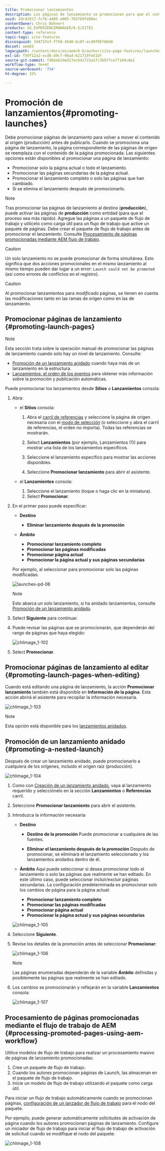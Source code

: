 ```yaml
---
title: Promocionar lanzamientos
description: Las páginas de lanzamiento se promocionan para que el contenido vuelva al origen (producción) antes de publicarse.
uuid: 2dc41817-fcfb-4485-a085-7b57b9fe89ec
contentOwner: Chris Bohnert
products: SG_EXPERIENCEMANAGER/6.5/SITES
content-type: reference
topic-tags: site-features
discoiquuid: 3d4737ef-f758-4540-bc8f-ecd9f05f6bb0
docset: aem65
legacypath: /content/docs/en/aem/6-0/author/site-page-features/launches
exl-id: f59f12a2-ecd6-49cf-90ad-621719fe51bf
source-git-commit: f4b6eb2ded17ec641f23a1fc3b977ce77169c8a1
workflow-type: tm+mt
source-wordcount: '754'
ht-degree: 32%

---
```


# Promoción de lanzamientos{#promoting-launches}

Debe promocionar páginas de lanzamiento para volver a mover el contenido al origen (producción) antes de publicarlo. Cuando se promociona una página de lanzamiento, la página correspondiente de las páginas de origen se reemplaza con el contenido de la página promocionada. Las siguientes opciones están disponibles al promocionar una página de lanzamiento:

* Promocionar solo la página actual o todo el lanzamiento.
* Promocionar las páginas secundarias de la página actual.
* Promocionar el lanzamiento completo o solo las páginas que han cambiado.
* Si se elimina el lanzamiento después de promocionarlo.

>[!NOTE]
>
>Tras promocionar las páginas de lanzamiento al destino (**producción**), puede activar las páginas de **producción** como entidad (para que el proceso sea más rápido). Agregue las páginas a un paquete de flujo de trabajo y utilícelo como carga útil para un flujo de trabajo que active un paquete de páginas. Debe crear el paquete de flujo de trabajo antes de promocionar el lanzamiento. Consulte [Procesamiento de páginas promocionadas mediante AEM flujo de trabajo](#processing-promoted-pages-using-aem-workflow).

>[!CAUTION]
>
>Un solo lanzamiento no se puede promocionar de forma simultánea. Esto significa que dos acciones promocionales en el mismo lanzamiento al mismo tiempo pueden dar lugar a un error: `Launch could not be promoted` (así como errores de conflictos en el registro).

>[!CAUTION]
>
>Al promocionar lanzamientos para *modificado* páginas, se tienen en cuenta las modificaciones tanto en las ramas de origen como en las de lanzamiento.

## Promocionar páginas de lanzamiento {#promoting-launch-pages}

>[!NOTE]
>
>Esta sección trata sobre la operación manual de promocionar las páginas de lanzamiento cuando solo hay un nivel de lanzamiento. Consulte:
>
>* [Promoción de un lanzamiento anidado](#promoting-a-nested-launch) cuando haya más de un lanzamiento en la estructura.
>* [Lanzamientos: el orden de los eventos](/help/sites-authoring/launches.md#launches-the-order-of-events) para obtener más información sobre la promoción y publicación automáticas.
>


Puede promocionar los lanzamientos desde **Sitios** o **Lanzamientos** consola:

1. Abra:

   * el **Sitios** consola:

      1. Abra el [carril de referencias](/help/sites-authoring/author-environment-tools.md#showingpagereferences) y seleccione la página de origen necesaria con el [modo de selección](/help/sites-authoring/basic-handling.md) (o seleccione y abra el carril de referencias, el orden no importa). Todas las referencias se mostrarán.

      1. Select **Lanzamientos** (por ejemplo, Lanzamientos (1)) para mostrar una lista de los lanzamientos específicos.
      1. Seleccione el lanzamiento específico para mostrar las acciones disponibles.
      1. Seleccione **Promocionar lanzamiento** para abrir el asistente.
   * el **Lanzamientos** consola:

      1. Seleccione el lanzamiento (toque o haga clic en la miniatura).
      1. Select **Promocionar**.


1. En el primer paso puede especificar:

   * **Destino**

      * **Eliminar lanzamiento después de la promoción**
   * **Ámbito**

      * **Promocionar lanzamiento completo**
      * **Promocionar las páginas modificadas**
      * **Promocionar página actual**
      * **Promocionar la página actual y sus páginas secundarias**

   Por ejemplo, al seleccionar para promocionar solo las páginas modificadas:

   ![launches-pd-06](assets/launches-pd-06.png)

   >[!NOTE]
   >
   >Esto abarca un solo lanzamiento, si ha anidado lanzamientos, consulte [Promoción de un lanzamiento anidado](#promoting-a-nested-launch).

1. Select **Siguiente** para continuar.
1. Puede revisar las páginas que se promocionarán, que dependerán del rango de páginas que haya elegido:

   ![chlimage_1-102](assets/chlimage_1-102.png)

1. Select **Promocionar**.

## Promocionar páginas de lanzamiento al editar {#promoting-launch-pages-when-editing}

Cuando está editando una página de lanzamiento, la acción **Promocionar lanzamiento** también está disponible en **Información de la página**. Esta acción abrirá el asistente para recopilar la información necesaria.

![chlimage_1-103](assets/chlimage_1-103.png)

>[!NOTE]
>
>Esta opción está disponible para los [lanzamientos anidados](#promoting-a-nested-launch).

## Promoción de un lanzamiento anidado {#promoting-a-nested-launch}

Después de crear un lanzamiento anidado, puede promocionarlo a cualquiera de los orígenes, incluido el origen raíz (producción).

![chlimage_1-104](assets/chlimage_1-104.png)

1. Como con [Creación de un lanzamiento anidado](#creatinganestedlaunchlaunchwithinalaunch), vaya al lanzamiento requerido y selecciónelo en la sección **Lanzamientos** o **Referencias** carril.
1. Seleccione **Promocionar lanzamiento** para abrir el asistente.

1. Introduzca la información necesaria:

   * **Destino**

      * **Destino de la promoción**
Puede promocionar a cualquiera de las fuentes.

      * **Eliminar el lanzamiento después de la promoción**
Después de promocionar, se eliminará el lanzamiento seleccionado y los lanzamientos anidados dentro de él.
   * **Ámbito**
Aquí puede seleccionar si desea promocionar todo el lanzamiento o solo las páginas que realmente se han editado. En este último caso, puede seleccionar incluir/excluir páginas secundarias. La configuración predeterminada es promocionar solo los cambios de página para la página actual:

      * **Promocionar lanzamiento completo**
      * **Promocionar las páginas modificadas**
      * **Promocionar página actual**
      * **Promocionar la página actual y sus páginas secundarias**

   ![chlimage_1-105](assets/chlimage_1-105.png)

1. Seleccione **Siguiente**.
1. Revise los detalles de la promoción antes de seleccionar **Promocionar**:

   ![chlimage_1-106](assets/chlimage_1-106.png)

   >[!NOTE]
   >
   >Las páginas enumeradas dependerán de la variable **Ámbito** definidas y posiblemente las páginas que realmente se han editado.

1. Los cambios se promocionarán y reflejarán en la variable **Lanzamientos** consola:

   ![chlimage_1-107](assets/chlimage_1-107.png)

## Procesamiento de páginas promocionadas mediante el flujo de trabajo de AEM {#processing-promoted-pages-using-aem-workflow}

Utilice modelos de flujo de trabajo para realizar un procesamiento masivo de páginas de lanzamiento promocionadas:

1. Cree un paquete de flujo de trabajo.
1. Cuando los autores promocionan páginas de Launch, las almacenan en el paquete de flujo de trabajo.
1. Inicie un modelo de flujo de trabajo utilizando el paquete como carga útil.

Para iniciar un flujo de trabajo automáticamente cuando se promocionan páginas, [configuración de un lanzador de flujo de trabajo](/help/sites-administering/workflows-starting.md#workflows-launchers) para el nodo del paquete.

Por ejemplo, puede generar automáticamente solicitudes de activación de página cuando los autores promocionan páginas de lanzamiento. Configure un iniciador de flujo de trabajo para iniciar el flujo de trabajo de activación de solicitud cuando se modifique el nodo del paquete.

![chlimage_1-108](assets/chlimage_1-108.png)
